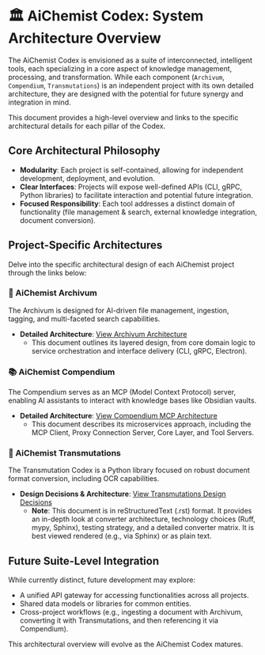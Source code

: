 # 🏛️ AiChemist Codex: System Architecture Overview

The AiChemist Codex is envisioned as a suite of interconnected, intelligent tools, each specializing in a core aspect of knowledge management, processing, and transformation. While each component (`Archivum`, `Compendium`, `Transmutations`) is an independent project with its own detailed architecture, they are designed with the potential for future synergy and integration in mind.

This document provides a high-level overview and links to the specific architectural details for each pillar of the Codex.

## Core Architectural Philosophy

*   **Modularity**: Each project is self-contained, allowing for independent development, deployment, and evolution.
*   **Clear Interfaces**: Projects will expose well-defined APIs (CLI, gRPC, Python libraries) to facilitate interaction and potential future integration.
*   **Focused Responsibility**: Each tool addresses a distinct domain of functionality (file management & search, external knowledge integration, document conversion).

## Project-Specific Architectures

Delve into the specific architectural design of each AiChemist project through the links below:

### 🧪 AiChemist Archivum

The Archivum is designed for AI-driven file management, ingestion, tagging, and multi-faceted search capabilities.
*   **Detailed Architecture**: [View Archivum Architecture](./../AiChemistArchivum/docs/ARCHITECTURE.md)
    *   This document outlines its layered design, from core domain logic to service orchestration and interface delivery (CLI, gRPC, Electron).

### 📚 AiChemist Compendium

The Compendium serves as an MCP (Model Context Protocol) server, enabling AI assistants to interact with knowledge bases like Obsidian vaults.
*   **Detailed Architecture**: [View Compendium MCP Architecture](./../AiChemistCompendium/docs-obsidian/projects/myMcpServer/architecture/overview.md)
    *   This document describes its microservices approach, including the MCP Client, Proxy Connection Server, Core Layer, and Tool Servers.

### 🔄 AiChemist Transmutations

The Transmutation Codex is a Python library focused on robust document format conversion, including OCR capabilities.
*   **Design Decisions & Architecture**: [View Transmutations Design Decisions](./../AiChemistTransmutations/docs/source/architecture/design_decisions.rst)
    *   **Note**: This document is in reStructuredText (.rst) format. It provides an in-depth look at converter architecture, technology choices (Ruff, mypy, Sphinx), testing strategy, and a detailed converter matrix. It is best viewed rendered (e.g., via Sphinx) or as plain text.

## Future Suite-Level Integration

While currently distinct, future development may explore:
*   A unified API gateway for accessing functionalities across all projects.
*   Shared data models or libraries for common entities.
*   Cross-project workflows (e.g., ingesting a document with Archivum, converting it with Transmutations, and then referencing it via Compendium).

This architectural overview will evolve as the AiChemist Codex matures.